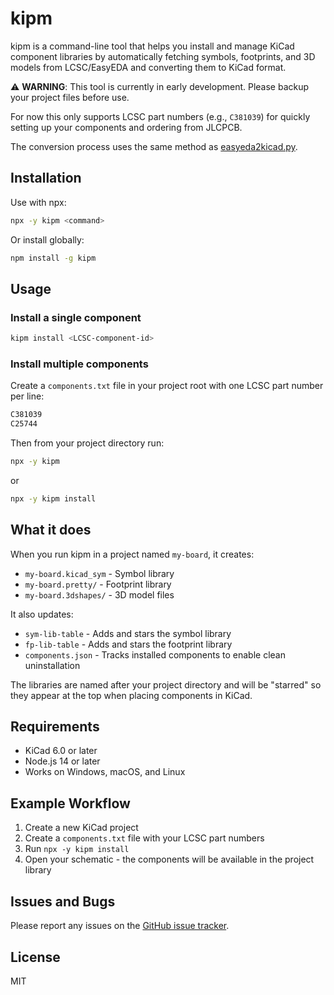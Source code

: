 # kipm

kipm is a command-line tool that helps you install and manage KiCad component libraries by automatically fetching symbols, footprints, and 3D models from LCSC/EasyEDA and converting them to KiCad format.

⚠️ **WARNING**: This tool is currently in early development. Please backup your project files before use.

For now this only supports LCSC part numbers (e.g., `C381039`) for quickly setting up your components and ordering from JLCPCB.

The conversion process uses the same method as [easyeda2kicad.py](https://github.com/uPesy/easyeda2kicad.py).

## Installation

Use with npx:
```bash
npx -y kipm <command>
```

Or install globally:
```bash
npm install -g kipm
```

## Usage

### Install a single component
```bash
kipm install <LCSC-component-id>
```

### Install multiple components
Create a `components.txt` file in your project root with one LCSC part number per line:

```txt
C381039
C25744
```

Then from your project directory run:
```bash
npx -y kipm
```
or
```bash
npx -y kipm install
```

## What it does

When you run kipm in a project named `my-board`, it creates:
- `my-board.kicad_sym` - Symbol library
- `my-board.pretty/` - Footprint library
- `my-board.3dshapes/` - 3D model files

It also updates:
- `sym-lib-table` - Adds and stars the symbol library
- `fp-lib-table` - Adds and stars the footprint library
- `components.json` - Tracks installed components to enable clean uninstallation

The libraries are named after your project directory and will be "starred" so they appear at the top when placing components in KiCad.

## Requirements
- KiCad 6.0 or later
- Node.js 14 or later
- Works on Windows, macOS, and Linux

## Example Workflow
1. Create a new KiCad project
2. Create a `components.txt` file with your LCSC part numbers
3. Run `npx -y kipm install`
4. Open your schematic - the components will be available in the project library

## Issues and Bugs
Please report any issues on the [GitHub issue tracker](https://github.com/yourusername/kipm/issues).

## License

MIT